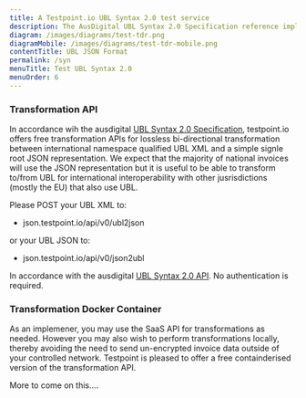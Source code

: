 ```yaml
---
title: A Testpoint.io UBL Syntax 2.0 test service
description: The AusDigital UBL Syntax 2.0 Specification reference implementation and test suite.
diagram: /images/diagrams/test-tdr.png
diagramMobile: /images/diagrams/test-tdr-mobile.png
contentTitle: UBL JSON Format
permalink: /syn
menuTitle: Test UBL Syntax 2.0
menuOrder: 6
---
```

### Transformation API

In accordance wih the ausdigital [UBL Syntax 2.0 Specification](https://github.com/ausdigital/ausdigital-syn), testpoint.io offers free transformation APIs for lossless bi-directional transformation between international namespace qualified UBL XML and a simple signle root JSON representation.  We expect that the majority of national invoices will use the JSON representation but it is useful to be able to transform to/from UBL for international interoperability with other jusrisdictions (mostly the EU) that also use UBL.

Please POST your UBL XML to:

* json.testpoint.io/api/v0/ubl2json

or your UBL JSON to:

* json.testpoint.io/api/v0/json2ubl

In accordance with the ausdigital [UBL Syntax 2.0 API](https://app.swaggerhub.com/api/ausdigital/ausdigital-syn/1.0).  No authentication is required.

### Transformation Docker Container

As an implemener, you may use the SaaS API for transformations as needed.  However you may also wish to perform transformations locally, thereby avoiding the need to send un-encrypted invoice data outside of your controlled network.   Testpoint is pleased to offer a free containderised version of the transformation API.

More to come on this....
